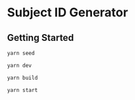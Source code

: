 # Subject ID Generator

## Getting Started

```bash
yarn seed
```

```bash
yarn dev
```

```bash
yarn build
```

```bash
yarn start
```